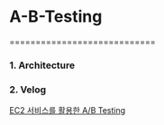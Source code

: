 # A-B-Testing

============================

### 1. Architecture

[Architecture]: ./Architecture/abtesting.drawio.png "A/B Testing 실습의 Architecture"

### 2. Velog

[EC2 서비스를 활용한 A/B Testing](https://github.com/JeongAnNa/A-B-Testing)